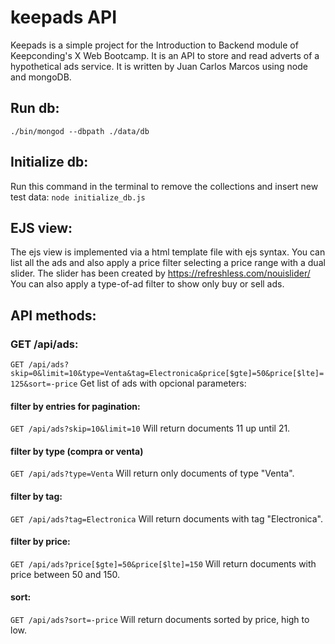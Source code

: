 # keepads API

Keepads is a simple project for the Introduction to Backend module of Keepconding's X Web Bootcamp.
It is an API to store and read adverts of a hypothetical ads service.
It is written by Juan Carlos Marcos using node and mongoDB.

## Run db:
`./bin/mongod --dbpath ./data/db`

## Initialize db:
Run this command in the terminal to remove the collections and insert new test data:
`node initialize_db.js`

## EJS view:
The ejs view is implemented via a html template file with ejs syntax.
You can list all the ads and also apply a price filter selecting a price range with a dual slider.
The slider has been created by https://refreshless.com/nouislider/
You can also apply a type-of-ad filter to show only buy or sell ads.


## API methods:

### GET /api/ads:
`GET /api/ads?skip=0&limit=10&type=Venta&tag=Electronica&price[$gte]=50&price[$lte]=125&sort=-price`
Get list of ads with opcional parameters:

#### filter by entries for pagination:
`GET /api/ads?skip=10&limit=10`
Will return documents 11 up until 21.

#### filter by type (compra or venta)
`GET /api/ads?type=Venta`
Will return only documents of type "Venta".

#### filter by tag:
`GET /api/ads?tag=Electronica`
Will return documents with tag "Electronica".

#### filter by price:
`GET /api/ads?price[$gte]=50&price[$lte]=150`
Will return documents with price between 50 and 150.

#### sort:
`GET /api/ads?sort=-price`
Will return documents sorted by price, high to low.

